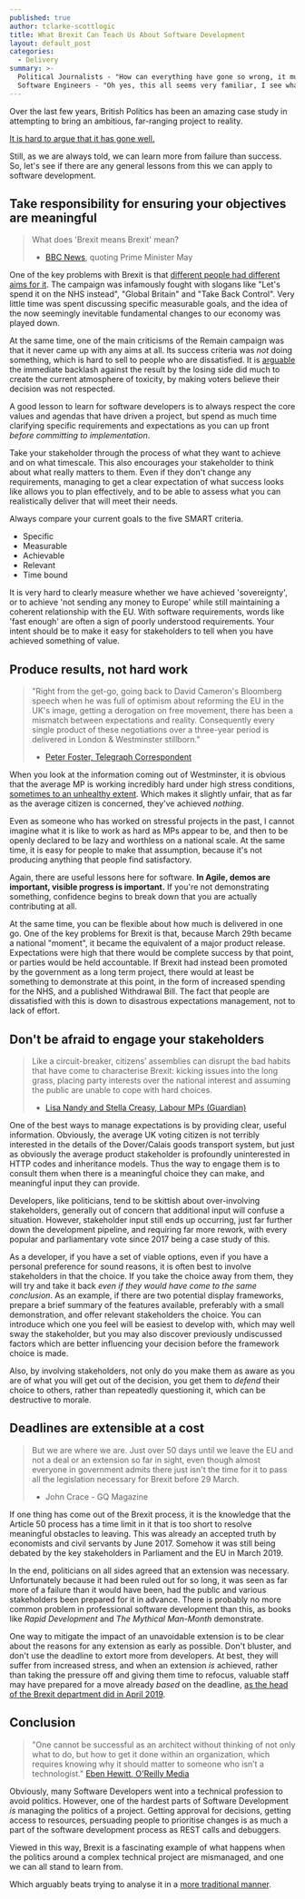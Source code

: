 ```yaml
---
published: true
author: tclarke-scottlogic
title: What Brexit Can Teach Us About Software Development
layout: default_post
categories:
  - Delivery
summary: >-
  Political Journalists - "How can everything have gone so wrong, it must be betrayal."
  Software Engineers - "Oh yes, this all seems very familiar, I see what you did there, ayup."
---
```


Over the last few years, British Politics has been an amazing case study in attempting to bring an ambitious, far-ranging project to reality.

[It is hard to argue that it has gone well.](https://ukandeu.ac.uk/wp-content/uploads/2019/06/The-Brexit-Scorecard.pdf)

Still, as we are always told, we can learn more from failure than success. So, let's see if there are any general lessons from this we can apply to software development.

## Take responsibility for ensuring your objectives are meaningful

> What does 'Brexit means Brexit' mean?
>
> - [BBC News](https://www.bbc.co.uk/news/uk-politics-36782922), quoting Prime Minister May

One of the key problems with Brexit is that [different people had different aims for it](https://www.theguardian.com/commentisfree/2017/aug/05/new-political-party-leave-voters-right). The campaign was infamously fought with slogans like "Let's spend it on the NHS instead", "Global Britain" and "Take Back Control". Very little time was spent discussing specific measurable goals, and the idea of the now seemingly inevitable fundamental changes to our economy was played down.

At the same time, one of the main criticisms of the Remain campaign was that it never came up with any aims at all. Its success criteria was *not* doing something, which is hard to sell to people who are dissatisfied. It is [arguable](https://www.theguardian.com/commentisfree/2018/feb/26/have-nots-denigration-brexit-trump) the immediate backlash against the result by the losing side did much to create the current atmosphere of toxicity, by making voters believe their decision was not respected.

A good lesson to learn for software developers is to always respect the core values and agendas that have driven a project, but spend as much time clarifying specific requirements and expectations as you can up front *before committing to implementation*.

Take your stakeholder through the process of what they want to achieve and on what timescale. This also encourages your stakeholder to think about what really matters to them. Even if they don't change any requirements, managing to get a clear expectation of what success looks like allows you to plan effectively, and to be able to assess what you can realistically deliver that will meet their needs.

Always compare your current goals to the five SMART criteria.

* Specific
* Measurable
* Achievable
* Relevant
* Time bound

It is very hard to clearly measure whether we have achieved 'sovereignty', or to achieve 'not sending any money to Europe' while still maintaining a coherent relationship with the EU. With software requirements, words like 'fast enough' are often a sign of poorly understood requirements. Your intent should be to make it easy for stakeholders to tell when you have achieved something of value.

## Produce results, not hard work

> "Right from the get-go, going back to David Cameron's Bloomberg speech when he was full of optimism about reforming the EU in the UK's image, getting a derogation on free movement, there has been a mismatch between expectations and reality. Consequently every single product of these negotiations over a three-year period is delivered in London & Westminster stillborn."
>
>  - [Peter Foster, Telegraph Correspondent](https://twitter.com/pmdfoster/status/1131105950834855936)

When you look at the information coming out of Westminster, it is obvious that the average MP is working incredibly hard under high stress conditions, [sometimes to an unhealthy extent](https://www.standard.co.uk/news/londoners-diary/the-londoner-rosena-allinkhan-says-brexit-tension-puts-mps-sanity-at-risk-a4112096.html). Which makes it slightly unfair, that as far as the average citizen is concerned, they've achieved *nothing*.

Even as someone who has worked on stressful projects in the past, I cannot imagine what it is like to work as hard as MPs appear to be, and then to be openly declared to be lazy and worthless on a national scale. At the same time, it is easy for people to make that assumption, because it's not producing anything that people find satisfactory.

Again, there are useful lessons here for software. **In Agile, demos are important, visible progress is important.** If you're not demonstrating something, confidence begins to break down that you are actually contributing at all.

At the same time, you can be flexible about how much is delivered in one go. One of the key problems for Brexit is that, because March 29th became a national "moment", it became the equivalent of a major product release. Expectations were high that there would be complete success by that point, or parties would be held accountable. If Brexit had instead been promoted by the government as a long term project, there would at least be something to demonstrate at this point, in the form of increased spending for the NHS, and a published Withdrawal Bill. The fact that people are dissatisfied with this is down to disastrous expectations management, not to lack of effort.

## Don't be afraid to engage your stakeholders

>Like a circuit-breaker, citizens’ assemblies can disrupt the bad habits that have come to characterise Brexit: kicking issues into the long grass, placing party interests over the national interest and assuming the public are unable to cope with hard choices.
>
> - [Lisa Nandy and Stella Creasy, Labour MPs (Guardian)](https://www.theguardian.com/commentisfree/2019/jan/16/mps-brexit-citizens-assembly-lisa-nandy-stella-creasy)

One of the best ways to manage expectations is by providing clear, useful information. Obviously, the average UK voting citizen is not terribly interested in the details of the Dover/Calais goods transport system, but just as obviously the average product stakeholder is profoundly uninterested in HTTP codes and inheritance models. Thus the way to engage them is to consult them when there is a meaningful choice they can make, and meaningful input they can provide.

Developers, like politicians, tend to be skittish about over-involving stakeholders, generally out of concern that additional input will confuse a situation. However, stakeholder input still ends up occurring, just far further down the development pipeline, and requiring far more rework, with every popular and parliamentary vote since 2017 being a case study of this.

As a developer, if you have a set of viable options, even if you have a personal preference for sound reasons, it is often best to involve stakeholders in that the choice. If you take the choice away from them, they will try and take it back *even if they would have come to the same conclusion*. As an example, if there are two potential display frameworks, prepare a brief summary of the features available, preferably with a small demonstration, and offer relevant stakeholders the choice. You can introduce which one you feel will be easiest to develop with, which may well sway the stakeholder, but you may also discover previously undiscussed factors which are better influencing your decision before the framework choice is made.

Also, by involving stakeholders, not only do you make them as aware as you are of what you will get out of the decision, you get them to *defend* their choice to others, rather than repeatedly questioning it, which can be destructive to morale.

## Deadlines are extensible at a cost

> But we are where we are. Just over 50 days until we leave the EU and not a deal or an extension so far in sight, even though almost everyone in government admits there just isn't the time for it to pass all the legislation necessary for Brexit before 29 March.
> 
> - John Crace - GQ Magazine

If one thing has come out of the Brexit process, it is the knowledge that the Article 50 process has a time limit in it that is too short to resolve meaningful obstacles to leaving. This was already an accepted truth by economists and civil servants by June 2017. Somehow it was still being debated by the key stakeholders in Parliament and the EU in March 2019.

In the end, politicians on all sides agreed that an extension was necessary. Unfortunately because it had been ruled out for so long, it was seen as far more of a failure than it would have been, had the public and various stakeholders been prepared for it in advance. There is probably no more common problem in professional software development than this, as books like *Rapid Development* and *The Mythical Man-Month* demonstrate.

One way to mitigate the impact of an unavoidable extension is to be clear about the reasons for any extension as early as possible. Don't bluster, and don't use the deadline to extort more from developers. At best, they will suffer from increased stress, and when an extension *is* achieved, rather than taking the pressure off and giving them time to refocus, valuable staff may have prepared for a move already *based* on the deadline, [as the head of the Brexit department did in April 2019](https://www.instituteforgovernment.org.uk/blog/uk-will-probably-never-be-ready-no-deal-it-was-march).

## Conclusion

>"One cannot be successful as an architect without thinking of not only what to do, but how to get it done within an organization, which requires knowing why it should matter to someone who isn’t a technologist."
> [Eben Hewitt, O'Reilly Media](https://www.oreilly.com/ideas/how-architecture-evolves-into-strategy)

Obviously, many Software Developers went into a technical profession to avoid politics. However, one of the hardest parts of Software Development *is* managing the politics of a project. Getting approval for decisions, getting access to resources, persuading people to prioritise changes is as much a part of the software development process as REST calls and debuggers.

Viewed in this way, Brexit is a fascinating example of what happens when the politics around a complex technical project are mismanaged, and one we can all stand to learn from.

Which arguably beats trying to analyse it in a [more traditional manner](https://www.thetimes.co.uk/edition/comment/let-me-tell-you-which-people-in-politics-i-can-t-stand-everyone-cwvvxczmk).